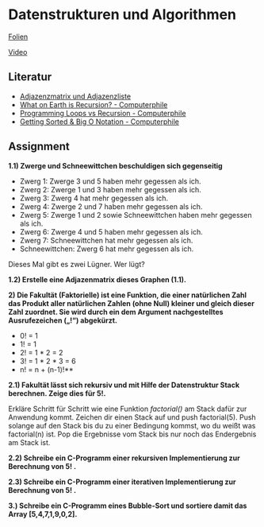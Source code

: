 # Datenstrukturen und Algorithmen

[Folien](https://docs.google.com/presentation/d/12jttEA09WvhI77dJI8wd2p9rNpruHEiOPvHV8a2Uzz0/edit?usp=sharing)

[Video](https://www.youtube.com/watch?v=y5U3g9TI7I4)

## Literatur

* [Adjazenzmatrix und Adjazenzliste](https://www.youtube.com/watch?v=Pw4aeb_UMOo)
* [What on Earth is Recursion? - Computerphile](https://www.youtube.com/watch?v=Mv9NEXX1VHc)
* [Programming Loops vs Recursion - Computerphile](https://www.youtube.com/watch?v=HXNhEYqFo0o)
* [Getting Sorted & Big O Notation - Computerphile](https://www.youtube.com/watch?v=kgBjXUE_Nwc)

## Assignment

**1.1) Zwerge und Schneewittchen beschuldigen sich gegenseitig**

- Zwerg 1: Zwerge 3 und 5 haben mehr gegessen als ich.
- Zwerg 2: Zwerge 1 und 3 haben mehr gegessen als ich.
- Zwerg 3: Zwerg 4 hat mehr gegessen als ich.
- Zwerg 4: Zwerge 2 und 7 haben mehr gegessen als ich.
- Zwerg 5: Zwerge 1 und 2 sowie Schneewittchen haben mehr gegessen als ich.
- Zwerg 6: Zwerge 4 und 5 haben mehr gegessen als ich.
- Zwerg 7: Schneewittchen hat mehr gegessen als ich.
- Schneewittchen: Zwerg 6 hat mehr gegessen als ich.

Dieses Mal gibt es zwei Lügner. Wer lügt?

**1.2) Erstelle eine Adjazenmatrix dieses Graphen (1.1).**

**2) Die Fakultät (Faktorielle) ist eine Funktion, die einer natürlichen Zahl das Produkt aller natürlichen Zahlen (ohne Null) kleiner und gleich dieser Zahl zuordnet. Sie wird durch ein dem Argument nachgestelltes Ausrufezeichen („!“) abgekürzt.**

* 0! = 1
* 1! = 1
* 2! = 1 * 2 = 2
* 3! = 1 * 2 * 3 = 6
* n! = n + (n-1)!**

**2.1) Fakultät lässt sich rekursiv und mit Hilfe der Datenstruktur Stack berechnen. Zeige dies für 5!.** 

Erkläre Schritt für Schritt wie eine Funktion *factorial()* am Stack dafür zur Anwendung kommt. Zeichen dir einen Stack auf und push factorial(5). Push solange auf den Stack bis du zu einer Bedingung kommst, wo du weißt was factorial(n) ist. Pop die Ergebnisse vom Stack bis nur noch das Endergebnis am Stack ist.

**2.2) Schreibe ein C-Programm einer rekursiven Implementierung zur Berechnung von 5! .**

**2.3) Schreibe ein C-Programm einer iterativen Implementierung zur Berechnung von 5! .**

**3.) Schreibe ein C-Programm eines Bubble-Sort und sortiere damit das Array [5,4,7,1,9,0,2].** 



